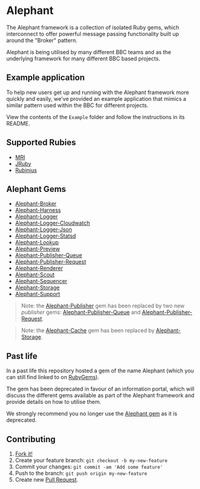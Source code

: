 # Alephant

The Alephant framework is a collection of isolated Ruby gems, which interconnect to offer powerful message passing functionality built up around the "Broker" pattern.

Alephant is being utilised by many different BBC teams and as the underlying framework for many different BBC based projects.

## Example application

To help new users get up and running with the Alephant framework more quickly and easily, we've provided an example application that mimics a similar pattern used within the BBC for different projects.

View the contents of the `Example` folder and follow the instructions in its README.

## Supported Rubies

- [MRI](https://www.ruby-lang.org/)
- [JRuby](http://jruby.org/)
- [Rubinius](http://rubini.us/)

## Alephant Gems

- [Alephant-Broker](https://github.com/BBC-News/alephant-broker)
- [Alephant-Harness](https://github.com/BBC-News/alephant-harness)
- [Alephant-Logger](https://github.com/BBC-News/alephant-logger)
- [Alephant-Logger-Cloudwatch](https://github.com/BBC-News/alephant-logger-cloudwatch)
- [Alephant-Logger-Json](https://github.com/BBC-News/alephant-logger-json)
- [Alephant-Logger-Statsd](https://github.com/BBC-News/alephant-logger-statsd)
- [Alephant-Lookup](https://github.com/BBC-News/alephant-lookup)
- [Alephant-Preview](https://github.com/BBC-News/alephant-preview)
- [Alephant-Publisher-Queue](https://github.com/BBC-News/alephant-publisher-queue)
- [Alephant-Publisher-Request](https://github.com/BBC-News/alephant-publisher-request)
- [Alephant-Renderer](https://github.com/BBC-News/alephant-renderer)
- [Alephant-Scout](https://github.com/BBC-News/alephant-scout)
- [Alephant-Sequencer](https://github.com/BBC-News/alephant-sequencer)
- [Alephant-Storage](https://github.com/BBC-News/alephant-storage)
- [Alephant-Support](https://github.com/BBC-News/alephant-support)

> Note: the [Alephant-Publisher](https://github.com/BBC-News/alephant-publisher) gem has been replaced by two new *publisher* gems: [Alephant-Publisher-Queue](https://github.com/BBC-News/alephant-publisher-queue) and [Alephant-Publisher-Request](https://github.com/BBC-News/alephant-publisher-request).

> Note: the [Alephant-Cache](https://github.com/BBC-News/alephant-cache) gem has been replaced by [Alephant-Storage](https://github.com/BBC-News/alephant-storage).

## Past life

In a past life this repository hosted a gem of the name Alephant (which you can still find linked to on [RubyGems](https://rubygems.org/gems/alephant)).

The gem has been deprecated in favour of an information portal, which will discuss the different gems available as part of the Alephant framework and provide details on how to utilise them.

We strongly recommend you no longer use the [Alephant gem](https://rubygems.org/gems/alephant) as it is deprecated.

## Contributing

1. [Fork it!](http://github.com/BBC-News/alephant/fork)
2. Create your feature branch: `git checkout -b my-new-feature`
3. Commit your changes: `git commit -am 'Add some feature'`
4. Push to the branch: `git push origin my-new-feature`
5. Create new [Pull Request](https://github.com/BBC-News/alephant/pulls).
